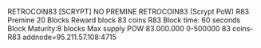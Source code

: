 RETROCOIN83 [SCRYPT]
NO PREMINE
RETROCOIN83 (Scrypt PoW) R83
Premine 20 Blocks
Reward block 83 coins R83
Block time: 60 seconds
Block Maturity:8 blocks
Max supply POW 83.000.000
0-500000 83 coins-R83
addnode=95.211.57.108:4715
